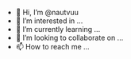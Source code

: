 - 👋 Hi, I’m @nautvuu
- 👀 I’m interested in ...
- 🌱 I’m currently learning ...
- 💞️ I’m looking to collaborate on ...
- 📫 How to reach me ...

<!---
nautvuu/nautvuu is a ✨ special ✨ repository because its `README.md` (this file) appears on your GitHub profile.
You can click the Preview link to take a look at your changes.
--->
